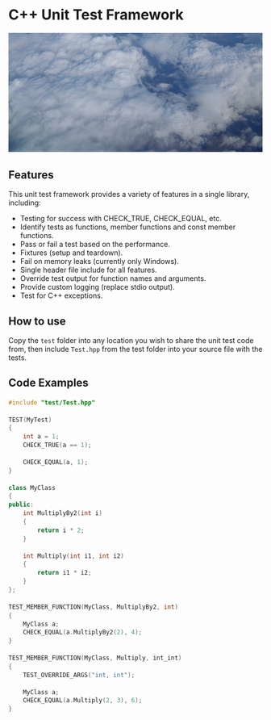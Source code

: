 # C++ Unit Test Framework

![](header_image.jpg)

## Features

This unit test framework provides a variety of features in a single library, including:
* Testing for success with CHECK_TRUE, CHECK_EQUAL, etc.
* Identify tests as functions, member functions and const member functions.
* Pass or fail a test based on the performance.
* Fixtures (setup and teardown).
* Fail on memory leaks (currently only Windows).
* Single header file include for all features.
* Override test output for function names and arguments.
* Provide custom logging (replace stdio output).
* Test for C++ exceptions.

## How to use

Copy the `test` folder into any location you wish to share the unit test code from, then include `Test.hpp` from the test folder into your source file with the tests.

## Code Examples

```cpp
#include "test/Test.hpp"

TEST(MyTest)
{
    int a = 1;
    CHECK_TRUE(a == 1);

    CHECK_EQUAL(a, 1);
}

class MyClass
{
public:
    int MultiplyBy2(int i)
    {
        return i * 2;
    }

    int Multiply(int i1, int i2)
    {
        return i1 * i2;
    }
};

TEST_MEMBER_FUNCTION(MyClass, MultiplyBy2, int)
{
    MyClass a;
    CHECK_EQUAL(a.MultiplyBy2(2), 4);
}

TEST_MEMBER_FUNCTION(MyClass, Multiply, int_int)
{
    TEST_OVERRIDE_ARGS("int, int");

    MyClass a;
    CHECK_EQUAL(a.Multiply(2, 3), 6);
}
```
